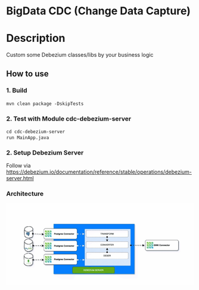 
# BigData CDC (Change Data Capture)

# Description
Custom some Debezium classes/libs  by your business logic

## How to use
### 1. Build
```shell
mvn clean package -DskipTests
```
### 2. Test with Module cdc-debezium-server
```shell
cd cdc-debezium-server 
run MainApp.java
```

### 2. Setup Debezium Server
Follow via https://debezium.io/documentation/reference/stable/operations/debezium-server.html

### Architecture
![alt text](./images/cdc_debezium_server.gif)
